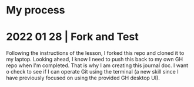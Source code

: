 # My process 

# 2022 01 28 | Fork and Test
Following the instructions of the lesson, I forked this repo and cloned it to my laptop.  Looking ahead, I know I need to push this back to my own GH repo when I'm completed.  That is why I am creating this journal doc.  I want o check to see if I can operate Git using the terminal (a new skill since I have previously focused on using the provided GH desktop UI).  